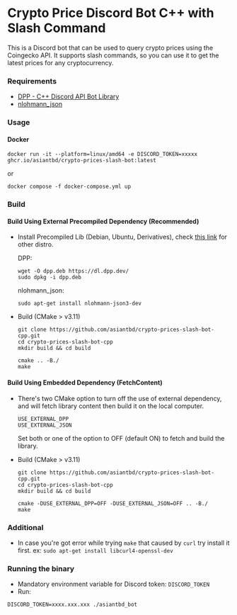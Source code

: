# Crypto Price Discord Bot C++ with Slash Command

This is a Discord bot that can be used to query crypto prices using the Coingecko API. It supports slash commands, so you can use it to get the latest prices for any cryptocurrency.

### Requirements
- [DPP - C++ Discord API Bot Library](https://github.com/brainboxdotcc/DPP/)
- [nlohmann_json](https://github.com/nlohmann/json)

### Usage

#### Docker

```
docker run -it --platform=linux/amd64 -e DISCORD_TOKEN=xxxxx ghcr.io/asiantbd/crypto-prices-slash-bot:latest
```

or

```
docker compose -f docker-compose.yml up
```

### Build

#### Build Using External Precompiled Dependency (Recommended)
- Install Precompiled Lib (Debian, Ubuntu, Derivatives), check [this link](https://dpp.dev/10.0.23/md_docpages_01_installing.html) for other distro.

  DPP:
  ```
  wget -O dpp.deb https://dl.dpp.dev/
  sudo dpkg -i dpp.deb

  ```
  nlohmann_json:
  ```
  sudo apt-get install nlohmann-json3-dev
  ```

- Build (CMake > v3.11)
  ```
  git clone https://github.com/asiantbd/crypto-prices-slash-bot-cpp.git
  cd crypto-prices-slash-bot-cpp
  mkdir build && cd build

  cmake .. -B./
  make
  ```

#### Build Using Embedded Dependency (FetchContent)
- There's two CMake option to turn off the use of external dependency, and will fetch library content then build it on the local computer.
  ```
  USE_EXTERNAL_DPP
  USE_EXTERNAL_JSON
  ```
  Set both or one of the option to OFF (default ON) to fetch and build the library.

- Build (CMake > v3.11)
  ```
  git clone https://github.com/asiantbd/crypto-prices-slash-bot-cpp.git
  cd crypto-prices-slash-bot-cpp
  mkdir build && cd build

  cmake -DUSE_EXTERNAL_DPP=OFF -DUSE_EXTERNAL_JSON=OFF .. -B./
  make
  ```

### Additional
- In case you're got error while trying `make` that caused by `curl` try install it first. ex: `sudo apt-get install libcurl4-openssl-dev`

### Running the binary
- Mandatory environment variable for Discord token: `DISCORD_TOKEN`
- Run:
```
DISCORD_TOKEN=xxxx.xxx.xxx ./asiantbd_bot
```
